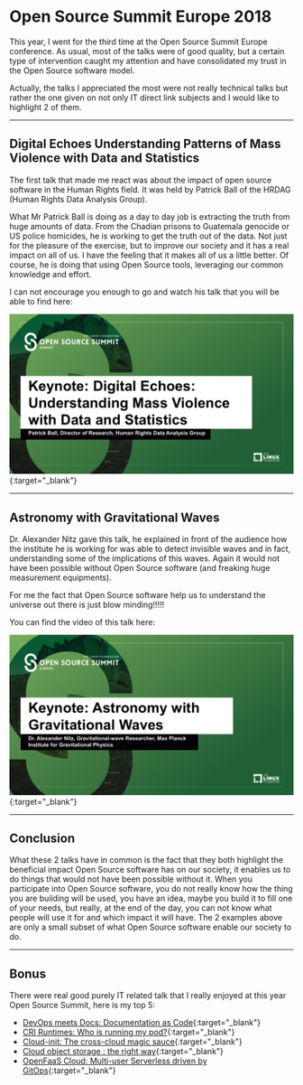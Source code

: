 # Open Source Summit Europe 2018

This year, I went for the third time at the Open Source Summit Europe conference. As usual, most of the talks were of good quality, but a certain type of intervention caught my attention and have consolidated my trust in the Open Source software model.

Actually, the talks I appreciated the most were not really technical talks but rather the one given on not only IT direct link subjects and I would like to highlight 2 of them.

---

## Digital Echoes Understanding Patterns of Mass Violence with Data and Statistics

The first talk that made me react was about the impact of open source software in the Human Rights field. It was held by Patrick Ball of the HRDAG (Human Rights Data Analysis Group).

What Mr Patrick Ball is doing as a day to day job is extracting the truth from huge amounts of data. From the Chadian prisons to Guatemala genocide or US police homicides, he is working to get the truth out of the data. Not just for the pleasure of the exercise, but to improve our society and it has a real impact on all of us. I have the feeling that it makes all of us a little better. Of course, he is doing that using Open Source tools, leveraging our common knowledge and effort.

I can not encourage you enough to go and watch his talk that you will be able to find here:

[![Digital Echoes Understanding Patterns of Mass Violence with Data and Statistics](assets/images/posts/2018-11-10-Open-Source-Summit-Europe-2018/digital-echoes-understanding-patterns-of-mass-violence-with-data-and-statistics.png)](https://www.youtube.com/watch?v=wGF6zAlE1hs&list=PLbzoR-pLrL6qThA7SAbhVfuMbjZsJX1CY){:target="_blank"}

---

## Astronomy with Gravitational Waves

Dr. Alexander Nitz gave this talk, he explained in front of the audience how the institute he is working for was able to detect invisible waves and in fact, understanding some of the implications of this waves. Again it would not have been possible without Open Source software (and freaking huge measurement equipments).

For me the fact that Open Source software help us to understand the universe out there is just blow minding!!!!!

You can find the video of this talk here:

[![Astronomy with Gravitational Waves](assets/images/posts/2018-11-10-Open-Source-Summit-Europe-2018/astronomy-with-gravitational-waves.png)](https://youtu.be/kKmwyvZnPUE?list=PLbzoR-pLrL6qThA7SAbhVfuMbjZsJX1CY){:target="_blank"}

---

## Conclusion

What these 2 talks have in common is the fact that they both highlight the beneficial impact Open Source software has on our society, it enables us to do things that would not have been possible without it. When you participate into Open Source software, you do not really know how the thing you are building will be used, you have an idea, maybe you build it to fill one of your needs, but really, at the end of the day, you can not know what people will use it for and which impact it will have. The 2 examples above are only a small subset of what Open Source software enable our society to do.

---

## Bonus

There were real good purely IT related talk that I really enjoyed at this year Open Source Summit, here is my top 5:

- [DevOps meets Docs: Documentation as Code](https://events.linuxfoundation.org/wp-content/uploads/2017/12/DevOps-Meets-Docs-Documentation-as-Code-Robert-Kratky-Red-Hat.pdf){:target="_blank"}
- [CRI Runtimes: Who is running my pod?](https://events.linuxfoundation.org/wp-content/uploads/2017/12/Whos-Running-my-Pods-A-Deep-Dive-into-Kubernetes-and-the-Container-Runtime-Interface-Phil-Estes-IBM.pdf){:target="_blank"}
- [Cloud-init: The cross-cloud magic sauce](https://events.linuxfoundation.org/wp-content/uploads/2017/12/cloud-init-The-cross-cloud-Magic-Sauce-Scott-Moser-Chad-Smith-Canonical.pdf){:target="_blank"}
- [Cloud object storage : the right way](https://events.linuxfoundation.org/wp-content/uploads/2017/12/Cloud-Object-Storage-The-Right-Way-Orit-Wasserman-Lightbits-Labs.pdf){:target="_blank"}
- [OpenFaaS Cloud: Multi-user Serverless driven by GitOps](https://events.linuxfoundation.org/wp-content/uploads/2017/12/oss-eu-final-22-oct-vmware_alex-ellis.pdf){:target="_blank"}